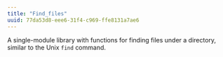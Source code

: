 ```yaml
---
title: "Find_files"
uuid: 77da53d8-eee6-31f4-c969-ffe8131a7ae6
---
```


A single-module library with functions for finding files under a
directory, similar to the Unix `find` command.
